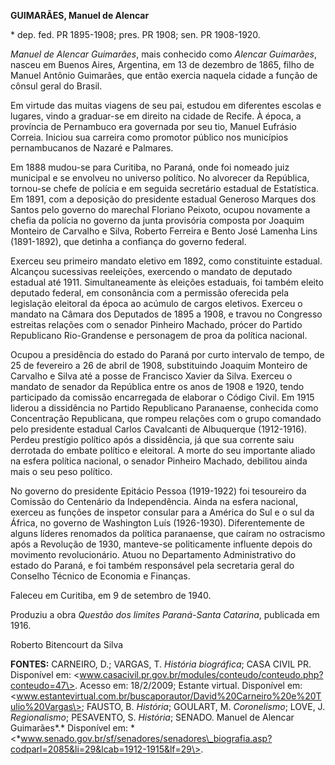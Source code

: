 **GUIMARÃES, Manuel de Alencar**

\* dep. fed. PR 1895-1908; pres. PR 1908; sen. PR 1908-1920.

*Manuel de Alencar Guimarães*, mais conhecido como *Alencar Guimarães*,
nasceu em Buenos Aires, Argentina, em 13 de dezembro de 1865, filho de
Manuel Antônio Guimarães, que então exercia naquela cidade a função de
cônsul geral do Brasil.

Em virtude das muitas viagens de seu pai, estudou em diferentes escolas
e lugares, vindo a graduar-se em direito na cidade de Recife. À época, a
província de Pernambuco era governada por seu tio, Manuel Eufrásio
Correia. Iniciou sua carreira como promotor público nos municípios
pernambucanos de Nazaré e Palmares.

Em 1888 mudou-se para Curitiba, no Paraná, onde foi nomeado juiz
municipal e se envolveu no universo político. No alvorecer da República,
tornou-se chefe de polícia e em seguida secretário estadual de
Estatística. Em 1891, com a deposição do presidente estadual Generoso
Marques dos Santos pelo governo do marechal Floriano Peixoto, ocupou
novamente a chefia da polícia no governo da junta provisória composta
por Joaquim Monteiro de Carvalho e Silva, Roberto Ferreira e Bento José
Lamenha Lins (1891-1892), que detinha a confiança do governo federal.

Exerceu seu primeiro mandato eletivo em 1892, como constituinte
estadual. Alcançou sucessivas reeleições, exercendo o mandato de
deputado estadual até 1911. Simultaneamente às eleições estaduais, foi
também eleito deputado federal, em consonância com a permissão oferecida
pela legislação eleitoral da época ao acúmulo de cargos eletivos.
Exerceu o mandato na Câmara dos Deputados de 1895 a 1908, e travou no
Congresso estreitas relações com o senador Pinheiro Machado, prócer do
Partido Republicano Rio-Grandense e personagem de proa da política
nacional.

Ocupou a presidência do estado do Paraná por curto intervalo de tempo,
de 25 de fevereiro a 26 de abril de 1908, substituindo Joaquim Monteiro
de Carvalho e Silva até a posse de Francisco Xavier da Silva. Exerceu o
mandato de senador da República entre os anos de 1908 e 1920, tendo
participado da comissão encarregada de elaborar o Código Civil. Em 1915
liderou a dissidência no Partido Republicano Paranaense, conhecida como
Concentração Republicana, que rompeu relações com o grupo comandado pelo
presidente estadual Carlos Cavalcanti de Albuquerque (1912-1916). Perdeu
prestígio político após a dissidência, já que sua corrente saiu
derrotada do embate político e eleitoral. A morte do seu importante
aliado na esfera política nacional, o senador Pinheiro Machado,
debilitou ainda mais o seu peso político.

No governo do presidente Epitácio Pessoa (1919-1922) foi tesoureiro da
Comissão do Centenário da Independência. Ainda na esfera nacional,
exerceu as funções de inspetor consular para a América do Sul e o sul da
África, no governo de Washington Luís (1926-1930). Diferentemente de
alguns líderes renomados da política paranaense, que caíram no
ostracismo após a Revolução de 1930, manteve-se politicamente influente
depois do movimento revolucionário. Atuou no Departamento Administrativo
do estado do Paraná, e foi também responsável pela secretaria geral do
Conselho Técnico de Economia e Finanças.

Faleceu em Curitiba, em 9 de setembro de 1940.

Produziu a obra *Questão dos limites Paraná-Santa Catarina*, publicada
em 1916.

Roberto Bitencourt da Silva

**FONTES:** CARNEIRO, D.; VARGAS, T. *História biográfica*; CASA CIVIL
PR. Disponível em:
\<www.casacivil.pr.gov.br/modules/conteudo/conteudo.php?conteudo=47\>.
Acesso em: 18/2/2009; Estante virtual. Disponível em:
\<www.estantevirtual.com.br/buscaporautor/David%20Carneiro%20e%20Tulio%20Vargas\>;
FAUSTO, B. *História*; GOULART, M. *Coronelismo*; LOVE, J.
*Regionalismo*; PESAVENTO, S. *História*; SENADO. Manuel de Alencar
Guimarães*.* Disponível em:
*\<*www.senado.gov.br/sf/senadores/senadores\_biografia.asp?codparl=2085&li=29&lcab=1912-1915&lf=29\>.
